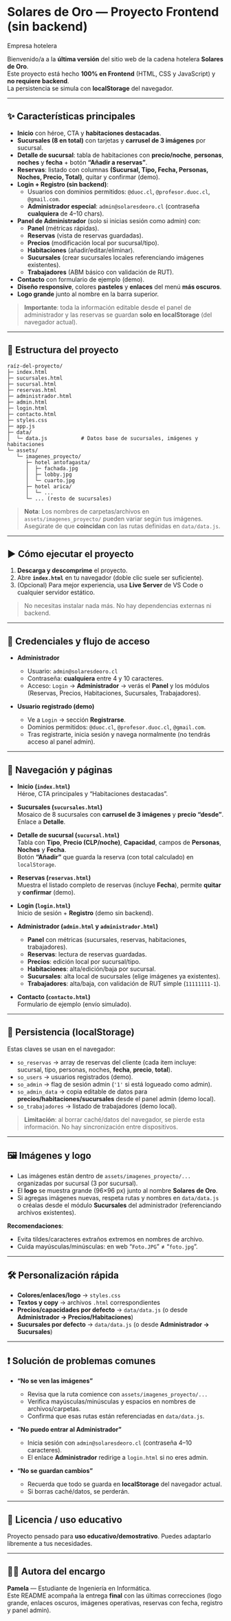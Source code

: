 # Solares de Oro — Proyecto Frontend (sin backend)
Empresa hotelera 

Bienvenido/a a la **última versión** del sitio web de la cadena hotelera **Solares de Oro**.  
Este proyecto está hecho **100% en Frontend** (HTML, CSS y JavaScript) y **no requiere backend**.  
La persistencia se simula con **localStorage** del navegador.

---

## ✨ Características principales

- **Inicio** con héroe, CTA y **habitaciones destacadas**.
- **Sucursales (8 en total)** con tarjetas y **carrusel de 3 imágenes** por sucursal.
- **Detalle de sucursal**: tabla de habitaciones con **precio/noche**, **personas**, **noches** y **fecha** + botón **“Añadir a reservas”**.
- **Reservas**: listado con columnas **(Sucursal, Tipo, Fecha, Personas, Noches, Precio, Total)**, quitar y confirmar (demo).
- **Login + Registro (sin backend)**:
  - Usuarios con dominios permitidos: `@duoc.cl`, `@profesor.duoc.cl`, `@gmail.com`.
  - **Administrador especial**: `admin@solaresdeoro.cl` (contraseña **cualquiera** de 4–10 chars).
- **Panel de Administrador** (solo si inicias sesión como admin) con:
  - **Panel** (métricas rápidas).
  - **Reservas** (vista de reservas guardadas).
  - **Precios** (modificación local por sucursal/tipo).
  - **Habitaciones** (añadir/editar/eliminar).
  - **Sucursales** (crear sucursales locales referenciando imágenes existentes).
  - **Trabajadores** (ABM básico con validación de RUT).
- **Contacto** con formulario de ejemplo (demo).
- **Diseño responsive**, colores **pasteles** y **enlaces** del menú **más oscuros**.
- **Logo grande** junto al nombre en la barra superior.

> **Importante**: toda la información editable desde el panel de administrador y las reservas se guardan **solo en localStorage** (del navegador actual).

---

## 📁 Estructura del proyecto

```
raíz-del-proyecto/
├─ index.html
├─ sucursales.html
├─ sucursal.html
├─ reservas.html
├─ administrador.html
├─ admin.html
├─ login.html
├─ contacto.html
├─ styles.css
├─ app.js
├─ data/
│  └─ data.js           # Datos base de sucursales, imágenes y habitaciones
└─ assets/
   └─ imagenes_proyecto/
      ├─ hotel antofagasta/
      │  ├─ fachada.jpg
      │  ├─ lobby.jpg
      │  └─ cuarto.jpg
      ├─ hotel arica/
      │  └─ ...
      └─ ... (resto de sucursales)
```

> **Nota**: Los nombres de carpetas/archivos en `assets/imagenes_proyecto/` pueden variar según tus imágenes. Asegúrate de que **coincidan** con las rutas definidas en `data/data.js`.

---

## ▶️ Cómo ejecutar el proyecto

1. **Descarga y descomprime** el proyecto.
2. Abre **`index.html`** en tu navegador (doble clic suele ser suficiente).
3. (Opcional) Para mejor experiencia, usa **Live Server** de VS Code o cualquier servidor estático.

> No necesitas instalar nada más. No hay dependencias externas ni backend.

---

## 🔐 Credenciales y flujo de acceso

- **Administrador**  
  - Usuario: `admin@solaresdeoro.cl`  
  - Contraseña: **cualquiera** entre 4 y 10 caracteres.  
  - Acceso: `Login` → **Administrador** → verás el **Panel** y los módulos (Reservas, Precios, Habitaciones, Sucursales, Trabajadores).

- **Usuario registrado (demo)**  
  - Ve a `Login` → sección **Registrarse**.  
  - Dominios permitidos: `@duoc.cl`, `@profesor.duoc.cl`, `@gmail.com`.  
  - Tras registrarte, inicia sesión y navega normalmente (no tendrás acceso al panel admin).

---

## 🧭 Navegación y páginas

- **Inicio (`index.html`)**  
  Héroe, CTA principales y “Habitaciones destacadas”.

- **Sucursales (`sucursales.html`)**  
  Mosaico de 8 sucursales con **carrusel de 3 imágenes** y **precio “desde”**. Enlace a **Detalle**.

- **Detalle de sucursal (`sucursal.html`)**  
  Tabla con **Tipo**, **Precio (CLP/noche)**, **Capacidad**, campos de **Personas**, **Noches** y **Fecha**.  
  Botón **“Añadir”** que guarda la reserva (con total calculado) en `localStorage`.

- **Reservas (`reservas.html`)**  
  Muestra el listado completo de reservas (incluye **Fecha**), permite **quitar** y **confirmar** (demo).

- **Login (`login.html`)**  
  Inicio de sesión + **Registro** (demo sin backend).

- **Administrador (`admin.html` y `administrador.html`)**  
  - **Panel** con métricas (sucursales, reservas, habitaciones, trabajadores).
  - **Reservas**: lectura de reservas guardadas.
  - **Precios**: edición local por sucursal/tipo.
  - **Habitaciones**: alta/edición/baja por sucursal.
  - **Sucursales**: alta local de sucursales (elige imágenes ya existentes).
  - **Trabajadores**: alta/baja, con validación de RUT simple (`11111111-1`).

- **Contacto (`contacto.html`)**  
  Formulario de ejemplo (envío simulado).

---

## 💾 Persistencia (localStorage)

Estas claves se usan en el navegador:

- `so_reservas` → array de reservas del cliente (cada item incluye: sucursal, tipo, personas, noches, **fecha**, **precio**, **total**).
- `so_users` → usuarios registrados (demo).
- `so_admin` → flag de sesión admin (`'1'` si está logueado como admin).
- `so_admin_data` → copia editable de datos para **precios/habitaciones/sucursales** desde el panel admin (demo local).
- `so_trabajadores` → listado de trabajadores (demo local).

> **Limitación**: al borrar caché/datos del navegador, se pierde esta información. No hay sincronización entre dispositivos.

---

## 🖼️ Imágenes y logo

- Las imágenes están dentro de `assets/imagenes_proyecto/...` organizadas por sucursal (3 por sucursal).  
- El **logo** se muestra grande (96×96 px) junto al nombre **Solares de Oro**.
- Si agregas imágenes nuevas, respeta rutas y nombres en `data/data.js` o créalas desde el módulo **Sucursales** del administrador (referenciando archivos existentes).

**Recomendaciones**:
- Evita tildes/caracteres extraños extremos en nombres de archivo.
- Cuida mayúsculas/minúsculas: en web “`Foto.JPG`” ≠ “`foto.jpg`”.

---

## 🛠️ Personalización rápida

- **Colores/enlaces/logo** → `styles.css`  
- **Textos y copy** → archivos `.html` correspondientes  
- **Precios/capacidades por defecto** → `data/data.js` (o desde **Administrador → Precios/Habitaciones**)  
- **Sucursales por defecto** → `data/data.js` (o desde **Administrador → Sucursales**)  

---

## ❗ Solución de problemas comunes

- **“No se ven las imágenes”**  
  - Revisa que la ruta comience con `assets/imagenes_proyecto/...`  
  - Verifica mayúsculas/minúsculas y espacios en nombres de archivos/carpetas.  
  - Confirma que esas rutas están referenciadas en `data/data.js`.

- **“No puedo entrar al Administrador”**  
  - Inicia sesión con `admin@solaresdeoro.cl` (contraseña 4–10 caracteres).  
  - El enlace **Administrador** redirige a `login.html` si no eres admin.

- **“No se guardan cambios”**  
  - Recuerda que todo se guarda en **localStorage** del navegador actual.  
  - Si borras caché/datos, se perderán.

---

## 📜 Licencia / uso educativo

Proyecto pensado para **uso educativo/demostrativo**. Puedes adaptarlo libremente a tus necesidades.

---

## 👩‍💻 Autora del encargo

**Pamela** — Estudiante de Ingeniería en Informática.  
Este README acompaña la entrega **final** con las últimas correcciones (logo grande, enlaces oscuros, imágenes operativas, reservas con fecha, registro y panel admin).

